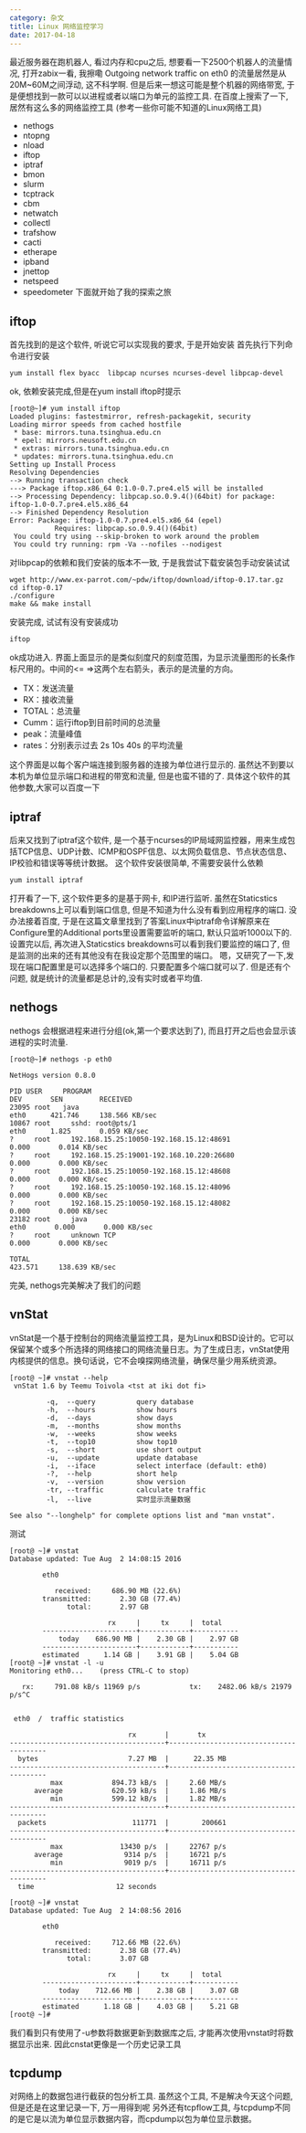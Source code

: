 ```yaml
---
category: 杂文
title: Linux 网络监控学习
date: 2017-04-18
---
```


最近服务器在跑机器人, 看过内存和cpu之后, 想要看一下2500个机器人的流量情况, 打开zabix一看, 我擦嘞 Outgoing network traffic on eth0 的流量居然是从 20M~60M之间浮动, 这不科学啊. 但是后来一想这可能是整个机器的网络带宽, 于是便想找到一款可以以进程或者以端口为单元的监控工具.
在百度上搜索了一下, 居然有这么多的网络监控工具 (参考一些你可能不知道的Linux网络工具)

* nethogs
* ntopng
* nload
* iftop
* iptraf
* bmon
* slurm
* tcptrack
* cbm
* netwatch
* collectl
* trafshow
* cacti
* etherape
* ipband
* jnettop
* netspeed
* speedometer 下面就开始了我的探索之旅

## iftop

首先找到的是这个软件, 听说它可以实现我的要求, 于是开始安装
首先执行下列命令进行安装
```
yum install flex byacc  libpcap ncurses ncurses-devel libpcap-devel 
```
ok, 依赖安装完成,但是在yum install iftop时提示

```
[root@~]# yum install iftop
Loaded plugins: fastestmirror, refresh-packagekit, security
Loading mirror speeds from cached hostfile
 * base: mirrors.tuna.tsinghua.edu.cn
 * epel: mirrors.neusoft.edu.cn
 * extras: mirrors.tuna.tsinghua.edu.cn
 * updates: mirrors.tuna.tsinghua.edu.cn
Setting up Install Process
Resolving Dependencies
--> Running transaction check
---> Package iftop.x86_64 0:1.0-0.7.pre4.el5 will be installed
--> Processing Dependency: libpcap.so.0.9.4()(64bit) for package: iftop-1.0-0.7.pre4.el5.x86_64
--> Finished Dependency Resolution
Error: Package: iftop-1.0-0.7.pre4.el5.x86_64 (epel)
           Requires: libpcap.so.0.9.4()(64bit)
 You could try using --skip-broken to work around the problem
 You could try running: rpm -Va --nofiles --nodigest
```

对libpcap的依赖和我们安装的版本不一致, 于是我尝试下载安装包手动安装试试
```
wget http://www.ex-parrot.com/~pdw/iftop/download/iftop-0.17.tar.gz
cd iftop-0.17
./configure
make && make install
```

安装完成, 试试有没有安装成功

```
iftop
```

ok成功进入. 界面上面显示的是类似刻度尺的刻度范围，为显示流量图形的长条作标尺用的。中间的<= =>这两个左右箭头，表示的是流量的方向。
* TX：发送流量
* RX：接收流量
* TOTAL：总流量
* Cumm：运行iftop到目前时间的总流量
* peak：流量峰值
* rates：分别表示过去 2s 10s 40s 的平均流量

这个界面是以每个客户端连接到服务器的连接为单位进行显示的. 虽然达不到要以本机为单位显示端口和进程的带宽和流量, 但是也蛮不错的了.
具体这个软件的其他参数,大家可以百度一下

## iptraf

后来又找到了iptraf这个软件, 是一个基于ncurses的IP局域网监控器，用来生成包括TCP信息、UDP计数、ICMP和OSPF信息、以太网负载信息、节点状态信息、IP校验和错误等等统计数据。
这个软件安装很简单, 不需要安装什么依赖
```
yum install iptraf
```

打开看了一下, 这个软件更多的是基于网卡, 和IP进行监听. 虽然在Staticstics breakdowns上可以看到端口信息, 但是不知道为什么没有看到应用程序的端口. 没办法接着百度, 于是在这篇文章里找到了答案Linux中iptraf命令详解原来在Configure里的Additional ports里设置需要监听的端口, 默认只监听1000以下的.
设置完以后, 再次进入Staticstics breakdowns可以看到我们要监控的端口了, 但是监测的出来的还有其他没有在我设定那个范围里的端口。 嗯，又研究了一下,发现在端口配置里是可以选择多个端口的. 只要配置多个端口就可以了. 但是还有个问题, 就是统计的流量都是总计的,没有实时或者平均值.

## nethogs

nethogs 会根据进程来进行分组(ok,第一个要求达到了), 而且打开之后也会显示该进程的实时流量.
```
[root@~]# nethogs -p eth0

NetHogs version 0.8.0

PID USER     PROGRAM                                                                        DEV       SEN         RECEIVED       
23095 root   java                                                                           eth0      421.746     138.566 KB/sec
10867 root     sshd: root@pts/1                                                             eth0      1.825       0.059 KB/sec
?     root     192.168.15.25:10050-192.168.15.12:48691                                            0.000       0.014 KB/sec
?     root     192.168.15.25:19001-192.168.10.220:26680                                               0.000       0.000 KB/sec
?     root     192.168.15.25:10050-192.168.15.12:48608                                                0.000       0.000 KB/sec
?     root     192.168.15.25:10050-192.168.15.12:48096                                                0.000       0.000 KB/sec
?     root     192.168.15.25:10050-192.168.15.12:48082                                                0.000       0.000 KB/sec
23182 root     java                                                                        eth0       0.000       0.000 KB/sec
?     root     unknown TCP                                                                            0.000       0.000 KB/sec

TOTAL                                                                                                 423.571     138.639 KB/sec 
```

完美, nethogs完美解决了我们的问题

## vnStat

vnStat是一个基于控制台的网络流量监控工具，是为Linux和BSD设计的。它可以保留某个或多个所选择的网络接口的网络流量日志。为了生成日志，vnStat使用内核提供的信息。换句话说，它不会嗅探网络流量，确保尽量少用系统资源。
```
[root@ ~]# vnstat --help
 vnStat 1.6 by Teemu Toivola <tst at iki dot fi>

         -q,  --query          query database
         -h,  --hours          show hours
         -d,  --days           show days
         -m,  --months         show months
         -w,  --weeks          show weeks
         -t,  --top10          show top10
         -s,  --short          use short output
         -u,  --update         update database
         -i,  --iface          select interface (default: eth0)
         -?,  --help           short help
         -v,  --version        show version
         -tr, --traffic        calculate traffic
         -l,  --live           实时显示流量数据

See also "--longhelp" for complete options list and "man vnstat".
```
测试
```
[root@ ~]# vnstat 
Database updated: Tue Aug  2 14:08:15 2016

        eth0

           received:     686.90 MB (22.6%)
        transmitted:       2.30 GB (77.4%)
              total:       2.97 GB

                        rx     |     tx     |  total
        -----------------------+------------+-----------
            today    686.90 MB |    2.30 GB |    2.97 GB
        -----------------------+------------+-----------
        estimated      1.14 GB |    3.91 GB |    5.04 GB
[root@ ~]# vnstat -l -u
Monitoring eth0...    (press CTRL-C to stop)

   rx:     791.08 kB/s 11969 p/s            tx:    2482.06 kB/s 21979 p/s^C


 eth0  /  traffic statistics

                             rx       |       tx
--------------------------------------+----------------------------------------
  bytes                      7.27 MB  |      22.35 MB
--------------------------------------+----------------------------------------
          max            894.73 kB/s  |     2.60 MB/s
      average            620.59 kB/s  |     1.86 MB/s
          min            599.12 kB/s  |     1.82 MB/s
--------------------------------------+----------------------------------------
  packets                     111771  |        200661
--------------------------------------+----------------------------------------
          max              13430 p/s  |     22767 p/s
      average               9314 p/s  |     16721 p/s
          min               9019 p/s  |     16711 p/s
--------------------------------------+----------------------------------------
  time                    12 seconds

[root@ ~]# vnstat 
Database updated: Tue Aug  2 14:08:56 2016

        eth0

           received:     712.66 MB (22.6%)
        transmitted:       2.38 GB (77.4%)
              total:       3.07 GB

                        rx     |     tx     |  total
        -----------------------+------------+-----------
            today    712.66 MB |    2.38 GB |    3.07 GB
        -----------------------+------------+-----------
        estimated      1.18 GB |    4.03 GB |    5.21 GB
[root@ ~]#  
```
我们看到只有使用了-u参数将数据更新到数据库之后, 才能再次使用vnstat时将数据显示出来. 因此cnstat更像是一个历史记录工具

## tcpdump

对网络上的数据包进行截获的包分析工具. 虽然这个工具, 不是解决今天这个问题, 但是还是在这里记录一下, 万一用得到呢
另外还有tcpflow工具, 与tcpdump不同的是它是以流为单位显示数据内容，而cpdump以包为单位显示数据。